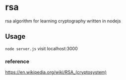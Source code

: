 # rsa
rsa algorithm for learning cryptography
written in nodejs

## Usage
`node server.js`
visit localhost:3000

### reference
https://en.wikipedia.org/wiki/RSA_(cryptosystem)